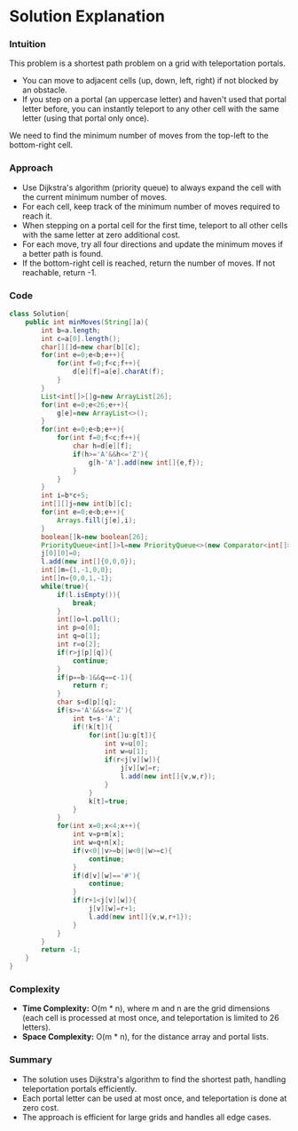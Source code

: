 # Solution Explanation

### Intuition

This problem is a shortest path problem on a grid with teleportation portals.  
- You can move to adjacent cells (up, down, left, right) if not blocked by an obstacle.
- If you step on a portal (an uppercase letter) and haven't used that portal letter before, you can instantly teleport to any other cell with the same letter (using that portal only once).

We need to find the minimum number of moves from the top-left to the bottom-right cell.

### Approach

- Use Dijkstra's algorithm (priority queue) to always expand the cell with the current minimum number of moves.
- For each cell, keep track of the minimum number of moves required to reach it.
- When stepping on a portal cell for the first time, teleport to all other cells with the same letter at zero additional cost.
- For each move, try all four directions and update the minimum moves if a better path is found.
- If the bottom-right cell is reached, return the number of moves. If not reachable, return -1.

### Code

```java
class Solution{
    public int minMoves(String[]a){
        int b=a.length;
        int c=a[0].length();
        char[][]d=new char[b][c];
        for(int e=0;e<b;e++){
            for(int f=0;f<c;f++){
                d[e][f]=a[e].charAt(f);
            }
        }
        List<int[]>[]g=new ArrayList[26];
        for(int e=0;e<26;e++){
            g[e]=new ArrayList<>();
        }
        for(int e=0;e<b;e++){
            for(int f=0;f<c;f++){
                char h=d[e][f];
                if(h>='A'&&h<='Z'){
                    g[h-'A'].add(new int[]{e,f});
                }
            }
        }
        int i=b*c+5;
        int[][]j=new int[b][c];
        for(int e=0;e<b;e++){
            Arrays.fill(j[e],i);
        }
        boolean[]k=new boolean[26];
        PriorityQueue<int[]>l=new PriorityQueue<>(new Comparator<int[]>(){public int compare(int[]x,int[]y){return x[2]-y[2];}});
        j[0][0]=0;
        l.add(new int[]{0,0,0});
        int[]m={1,-1,0,0};
        int[]n={0,0,1,-1};
        while(true){
            if(l.isEmpty()){
                break;
            }
            int[]o=l.poll();
            int p=o[0];
            int q=o[1];
            int r=o[2];
            if(r>j[p][q]){
                continue;
            }
            if(p==b-1&&q==c-1){
                return r;
            }
            char s=d[p][q];
            if(s>='A'&&s<='Z'){
                int t=s-'A';
                if(!k[t]){
                    for(int[]u:g[t]){
                        int v=u[0];
                        int w=u[1];
                        if(r<j[v][w]){
                            j[v][w]=r;
                            l.add(new int[]{v,w,r});
                        }
                    }
                    k[t]=true;
                }
            }
            for(int x=0;x<4;x++){
                int v=p+m[x];
                int w=q+n[x];
                if(v<0||v>=b||w<0||w>=c){
                    continue;
                }
                if(d[v][w]=='#'){
                    continue;
                }
                if(r+1<j[v][w]){
                    j[v][w]=r+1;
                    l.add(new int[]{v,w,r+1});
                }
            }
        }
        return -1;
    }
}
```

### Complexity

- **Time Complexity:** O(m * n), where m and n are the grid dimensions (each cell is processed at most once, and teleportation is limited to 26 letters).
- **Space Complexity:** O(m * n), for the distance array and portal lists.

### Summary

- The solution uses Dijkstra's algorithm to find the shortest path, handling teleportation portals efficiently.
- Each portal letter can be used at most once, and teleportation is done at zero cost.
- The approach is efficient for large grids and handles all edge cases.
